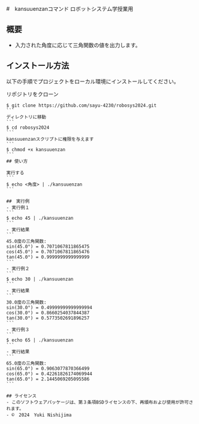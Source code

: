 #　kansuuenzanコマンド
ロボットシステム学授業用

## 概要
- 入力された角度に応じて三角関数の値を出力します。

## インストール方法
以下の手順でプロジェクトをローカル環境にインストールしてください。

リポジトリをクローン
``````
$ git clone https://github.com/sayu-4230/robosys2024.git
```
ディレクトリに移動
```
$ cd robosys2024
```
kansuuenzanスクリプトに権限を与えます
```
$ chmod +x kansuuenzan
```
## 使い方

実行する
```
$ echo <角度> | ./kansuuenzan
```

##　実行例
- 実行例１
```
$ echo 45 | ./kansuuenzan
```
- 実行結果
```
45.0度の三角関数:
sin(45.0°) = 0.7071067811865475
cos(45.0°) = 0.7071067811865476
tan(45.0°) = 0.9999999999999999
```
- 実行例２
```
$ echo 30 | ./kansuuenzan
```
- 実行結果
```
30.0度の三角関数:
sin(30.0°) = 0.49999999999999994
cos(30.0°) = 0.8660254037844387
tan(30.0°) = 0.5773502691896257
```
- 実行例３
```
$ echo 65 | ./kansuuenzan
```
- 実行結果
```
65.0度の三角関数:
sin(65.0°) = 0.9063077870366499
cos(65.0°) = 0.42261826174069944
tan(65.0°) = 2.1445069205095586
```

## ライセンス
- このソフトウェアパッケージは、第３条項BSDライセンスの下、再頒布および使用が許可されます。
- ©　2024　Yuki Nishijima
